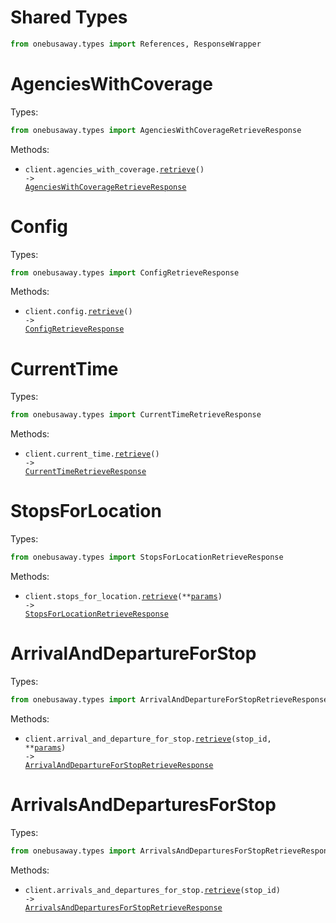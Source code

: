 # Shared Types

```python
from onebusaway.types import References, ResponseWrapper
```

# AgenciesWithCoverage

Types:

```python
from onebusaway.types import AgenciesWithCoverageRetrieveResponse
```

Methods:

- <code title="get /api/where/agencies-with-coverage.json">client.agencies_with_coverage.<a href="./src/onebusaway/resources/agencies_with_coverage.py">retrieve</a>() -> <a href="./src/onebusaway/types/agencies_with_coverage_retrieve_response.py">AgenciesWithCoverageRetrieveResponse</a></code>

# Config

Types:

```python
from onebusaway.types import ConfigRetrieveResponse
```

Methods:

- <code title="get /api/where/config.json">client.config.<a href="./src/onebusaway/resources/config.py">retrieve</a>() -> <a href="./src/onebusaway/types/config_retrieve_response.py">ConfigRetrieveResponse</a></code>

# CurrentTime

Types:

```python
from onebusaway.types import CurrentTimeRetrieveResponse
```

Methods:

- <code title="get /api/where/current-time.json">client.current_time.<a href="./src/onebusaway/resources/current_time.py">retrieve</a>() -> <a href="./src/onebusaway/types/current_time_retrieve_response.py">CurrentTimeRetrieveResponse</a></code>

# StopsForLocation

Types:

```python
from onebusaway.types import StopsForLocationRetrieveResponse
```

Methods:

- <code title="get /api/where/stops-for-location.json">client.stops_for_location.<a href="./src/onebusaway/resources/stops_for_location.py">retrieve</a>(\*\*<a href="src/onebusaway/types/stops_for_location_retrieve_params.py">params</a>) -> <a href="./src/onebusaway/types/stops_for_location_retrieve_response.py">StopsForLocationRetrieveResponse</a></code>

# ArrivalAndDepartureForStop

Types:

```python
from onebusaway.types import ArrivalAndDepartureForStopRetrieveResponse
```

Methods:

- <code title="get /api/where/arrival-and-departure-for-stop/{stopID}.json">client.arrival_and_departure_for_stop.<a href="./src/onebusaway/resources/arrival_and_departure_for_stop.py">retrieve</a>(stop_id, \*\*<a href="src/onebusaway/types/arrival_and_departure_for_stop_retrieve_params.py">params</a>) -> <a href="./src/onebusaway/types/arrival_and_departure_for_stop_retrieve_response.py">ArrivalAndDepartureForStopRetrieveResponse</a></code>

# ArrivalsAndDeparturesForStop

Types:

```python
from onebusaway.types import ArrivalsAndDeparturesForStopRetrieveResponse
```

Methods:

- <code title="get /api/where/arrivals-and-departures-for-stop/{stopID}.json">client.arrivals_and_departures_for_stop.<a href="./src/onebusaway/resources/arrivals_and_departures_for_stop.py">retrieve</a>(stop_id) -> <a href="./src/onebusaway/types/arrivals_and_departures_for_stop_retrieve_response.py">ArrivalsAndDeparturesForStopRetrieveResponse</a></code>
